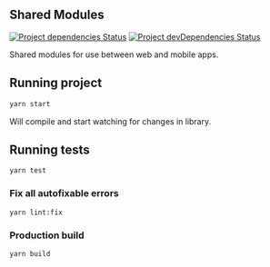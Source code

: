 ## Shared Modules

[![Project dependencies Status](https://david-dm.org/Neufund/platform-frontend/status.svg?path=packages/shared-modules)](https://david-dm.org/Neufund/platform-frontend?path=packages/shared-modules)
[![Project devDependencies Status](https://david-dm.org/Neufund/platform-frontend/dev-status.svg?path=packages/shared-modules)](https://david-dm.org/Neufund/platform-frontend?type=dev&path=packages/shared-modules)

Shared modules for use between web and mobile apps.

## Running project

```sh
yarn start
```

Will compile and start watching for changes in library.

## Running tests

```
yarn test
```

### Fix all autofixable errors

```
yarn lint:fix
```

### Production build

```
yarn build
```
